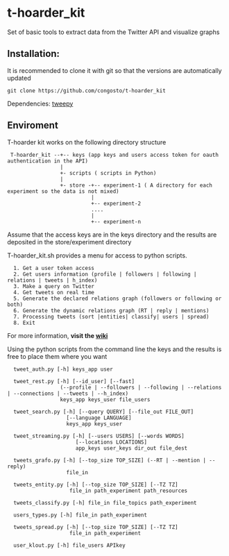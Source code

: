 # t-hoarder_kit
Set of basic tools to extract data from the Twitter API and visualize graphs

## Installation:

It is recommended to clone it with git so that the versions are automatically updated

    git clone https://github.com/congosto/t-hoarder_kit

Dependencies: [tweepy](https://github.com/tweepy/tweepy)

    

## Enviroment

T-hoarder kit works on the following directory structure

     T-hoarder_kit --+-- keys (app keys and users access token for oauth authentication in the API)
                     |
                     +- scripts ( scripts in Python)
                     |
                     +- store -+-- experiment-1 ( A directory for each experiment so the data is not mixed)
                               |
                               +-- experiment-2
                               ....
                               |
                               +-- experiment-n

Assume that the access keys are in the keys directory and the results are deposited in the store/experiment directory

T-hoarder_kit.sh provides a menu for access to python scripts. 


      1. Get a user token access
      2. Get users information (profile | followers | following | relations | tweets | h_index)
      3. Make a query on Twitter
      4. Get tweets on real time
      5. Generate the declared relations graph (followers or following or both)
      6. Generate the dynamic relations graph (RT | reply | mentions)
      7. Processing tweets (sort |entities| classify| users | spread)
      8. Exit

For more information, **visit the [wiki](https://github.com/congosto/t-hoarder_kit/wiki)**

Using the python scripts from the command line the keys and the results is free to place them where you want

      tweet_auth.py [-h] keys_app user

      tweet_rest.py [-h] [--id_user] [--fast]
                     (--profile | --followers | --following | --relations | --connections | --tweets | --h_index)
                     keys_app keys_user file_users

      tweet_search.py [-h] [--query QUERY] [--file_out FILE_OUT]
                       [--language LANGUAGE]
                       keys_app keys_user
 
      tweet_streaming.py [-h] [--users USERS] [--words WORDS]
                          [--locations LOCATIONS]
                          app_keys user_keys dir_out file_dest

      tweets_grafo.py [-h] [--top_size TOP_SIZE] (--RT | --mention | --reply)
                       file_in

      tweets_entity.py [-h] [--top_size TOP_SIZE] [--TZ TZ]
                        file_in path_experiment path_resources

      tweets_classify.py [-h] file_in file_topics path_experiment

      users_types.py [-h] file_in path_experiment

      tweets_spread.py [-h] [--top_size TOP_SIZE] [--TZ TZ]
                        file_in path_experiment

      user_klout.py [-h] file_users APIkey




